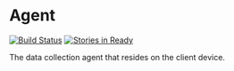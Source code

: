 Agent
=====
[![Build Status](https://travis-ci.org/GUI2BCD/Agent.png?branch=master)](https://travis-ci.org/GUI2BCD/Agent)
[![Stories in Ready](https://badge.waffle.io/GUI2BCD/Agent.png?label=ready)](https://waffle.io/GUI2BCD/Agent)

The data collection agent that resides on the client device.
